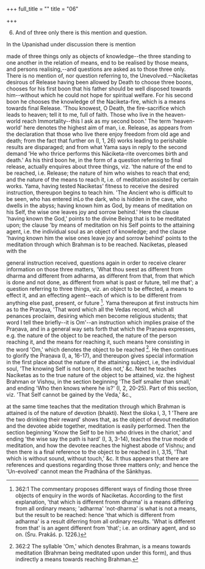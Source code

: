 +++
full_title = ""
title = "06"

+++


6. And of three only there is this mention and question.

In the Upanishad under discussion there is mention

made of three things only as objects of knowledge--the three standing to one another in the relation of means, end to be realised by those means, and persons realising,--and questions are asked as to those three only. There is no mention of, nor question referring to, the Unevolved.--Naciketas desirous of Release having been allowed by Death to choose three boons, chooses for his first boon that his father should be well disposed towards him--without which he could not hope for spiritual welfare. For his second boon he chooses the knowledge of the Naciketa-fire, which is a means towards final Release. 'Thou knowest, O Death, the fire-sacrifice which leads to heaven; tell it to me, full of faith. Those who live in the heaven-world reach Immortality--this I ask as my second boon.' The term 'heaven-world' here denotes the highest aim of man, i.e. Release, as appears from the declaration that those who live there enjoy freedom from old age and death; from the fact that further on (I, 1, 26) works leading to perishable results are disparaged; and from what Yama says in reply to the second demand 'He who thrice performs this Nāciketa-rite overcomes birth and death.' As his third boon he, in the form of a question referring to final release, actually enquires about three things, viz. 'the nature of the end to be reached, i.e. Release; the nature of him who wishes to reach that end; and the nature of the means to reach it, i.e. of meditation assisted by certain works. Yama, having tested Naciketas' fitness to receive the desired instruction, thereupon begins to teach him. 'The Ancient who is difficult to be seen, who has entered inLo the dark, who is hidden in the cave, who dwells in the abyss; having known him as God, by means of meditation on his Self, the wise one leaves joy and sorrow behind.' Here the clause 'having known the God,' points to the divine Being that is to be meditated upon; the clause 'by means of meditation on his Self points to the attaining agent, i.e. the individual soul as an object of knowledge; and the clause 'having known him the wise ones leave joy and sorrow behind' points to the meditation through which Brahman is to be reached. Naciketas, pleased with the

general instruction received, questions again in order to receive clearer information on those three matters, 'What thou seest as different from dharma and different from adharma, as different from that, from that which is done and not done, as different from what is past or future, tell me that'; a question referring to three things, viz. an object to be effected, a means to effect it, and an effecting agent--each of which is to be different from anything else past, present, or future [^fn_31]. Yama thereupon at first instructs him as to the Praṇava, 'That word which all the Vedas record, which all penances proclaim, desiring which men become religious students; that word I tell thee briefly--it is Om'--an instruction which implies praise of the Praṇava, and in a general way sets forth that which the Praṇava expresses, e.g. the nature of the object to be reached, the nature of the person reaching it, and the means for reaching it, such means here consisting in the word 'Om,' which denotes the object to be reached [^fn_32]. He then continues to glorify the Praṇava (I, a, 16-17), and thereupon gives special information in the first place about the nature of the attaining subject, i.e, the individual soul, 'The knowing Self is not born, it dies not,' &c. Next he teaches Naciketas as to the true nature of the object to be attained, viz. the highest Brahman or Vishṇu, in the section beginning 'The Self smaller than small,' and ending 'Who then knows where he is?' (I, 2, 20-25). Part of this section, viz. 'That Self cannot be gained by the Veda,' &c.,

[^fn_31]: 362:1 The commentary proposes different ways of finding those three objects of enquiry in the words of Naciketas. According to the first explanation, 'that which is different fronm dharma' is a means differing from all ordinary means; 'adharma' 'not-dharma' is what is not a means, but the result to be reached: hence 'that which is different from adharma' is a result diferring from all ordinary results. 'What is different from that' is an agent different from 'that'; i.e. an ordinary agent, and so on. (Śru. Prakāś. p. 1226.)

[^fn_32]: 362:2 The syllable 'Om,' which denotes Brahman, is a means towards meditation (Brahman being meditated upon under this form), and thus indirectly a means towards reaching Brahman.

at the same time teaches that the meditation through which Brahman is attained is of the nature of devotion (bhakti). Next the śloka I, 3, 1 'There are the two drinking their reward' shows that, as the object of devout meditation and the devotee abide together, meditation is easily performed. Then the section beginning 'Know the Self to be him who drives in the chariot,' and ending 'the wise say the path is hard' (I, 3, 3-14), teaches the true mode of meditation, and how the devotee reaches the highest abode of Vishṇu; and then there is a final reference to the object to be reached in I, 3,15, 'That which is without sound, without touch,' &c. It thus appears that there are references and questions regarding those three matters only; and hence the 'Un-evolved' cannot mean the Pradhāna of the Sānkhyas.


